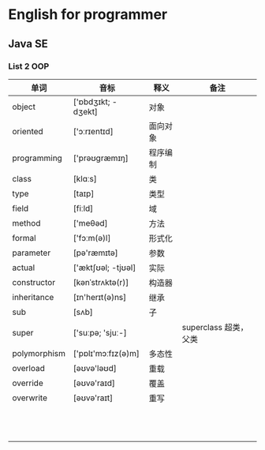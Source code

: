 # English for programmer
## Java SE 
### List 2 OOP

|单词|音标|释义|备注|
|---|---|---|---|
|object|['ɒbdʒɪkt; -dʒekt]|对象||
|oriented|['ɔːrɪentɪd]|面向对象||
|programming|['prəʊɡræmɪŋ]|程序编制||
|class|[klɑːs]|类||
|type|[taɪp]|类型||
|field|[fiːld]|域||
|method|['meθəd]|方法||
|formal|['fɔːm(ə)l]|形式化||
|parameter|[pə'ræmɪtə]|参数||
|actual|['æktʃʊəl; -tjʊəl]|实际||
|constructor|[kənˈstrʌktə(r)]|构造器||
|inheritance|[ɪn'herɪt(ə)ns]|继承||
|sub|[sʌb]|子||
|super|['suːpə; 'sjuː-]||superclass 超类，父类|
|polymorphism|['pɒlɪ'mɔːfɪz(ə)m]|多态性||
|overload|[əʊvə'ləʊd]|重载||
|override|[əʊvə'raɪd]|覆盖||
|overwrite|[əʊvə'raɪt]|重写||
|||||
|||||
|||||
|||||
|||||
|||||
|||||
|||||
|||||
|||||
|||||
|||||

